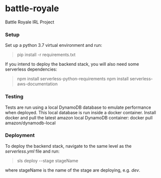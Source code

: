 # battle-royale
Battle Royale IRL Project

### Setup
Set up a python 3.7 virtual environment and run:
   > pip install -r requirements.txt

If you intend to deploy the backend stack, you will also need some serverless dependencies:
   > npm install serverless-python-requirements
   > npm install serverless-aws-documentation

### Testing
Tests are run using a local DynamoDB database to emulate performance when deployed. This local database is run inside a 
docker container. Install docker and pull the latest amazon local DynamoDB container:
  docker pull amazon/dynamodb-local

### Deployment
To deploy the backend stack, navigate to the same level as the *serverless.yml* file and run:
   > sls deploy --stage stageName

where stageName is the name of the stage are deploying, e.g. *dev*. 



